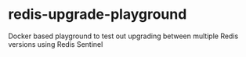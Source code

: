 # redis-upgrade-playground
Docker based playground to test out upgrading between multiple Redis versions using Redis Sentinel
